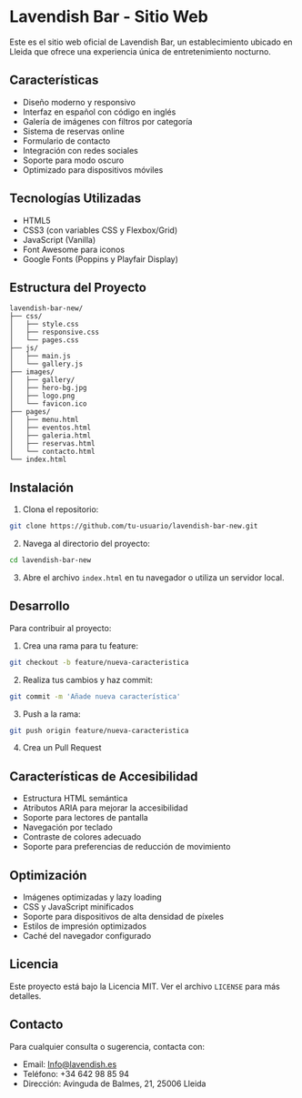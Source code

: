 # Lavendish Bar - Sitio Web

Este es el sitio web oficial de Lavendish Bar, un establecimiento ubicado en Lleida que ofrece una experiencia única de entretenimiento nocturno.

## Características

- Diseño moderno y responsivo
- Interfaz en español con código en inglés
- Galería de imágenes con filtros por categoría
- Sistema de reservas online
- Formulario de contacto
- Integración con redes sociales
- Soporte para modo oscuro
- Optimizado para dispositivos móviles

## Tecnologías Utilizadas

- HTML5
- CSS3 (con variables CSS y Flexbox/Grid)
- JavaScript (Vanilla)
- Font Awesome para iconos
- Google Fonts (Poppins y Playfair Display)

## Estructura del Proyecto

```
lavendish-bar-new/
├── css/
│   ├── style.css
│   ├── responsive.css
│   └── pages.css
├── js/
│   ├── main.js
│   └── gallery.js
├── images/
│   ├── gallery/
│   ├── hero-bg.jpg
│   ├── logo.png
│   └── favicon.ico
├── pages/
│   ├── menu.html
│   ├── eventos.html
│   ├── galeria.html
│   ├── reservas.html
│   └── contacto.html
└── index.html
```

## Instalación

1. Clona el repositorio:
```bash
git clone https://github.com/tu-usuario/lavendish-bar-new.git
```

2. Navega al directorio del proyecto:
```bash
cd lavendish-bar-new
```

3. Abre el archivo `index.html` en tu navegador o utiliza un servidor local.

## Desarrollo

Para contribuir al proyecto:

1. Crea una rama para tu feature:
```bash
git checkout -b feature/nueva-caracteristica
```

2. Realiza tus cambios y haz commit:
```bash
git commit -m 'Añade nueva característica'
```

3. Push a la rama:
```bash
git push origin feature/nueva-caracteristica
```

4. Crea un Pull Request

## Características de Accesibilidad

- Estructura HTML semántica
- Atributos ARIA para mejorar la accesibilidad
- Soporte para lectores de pantalla
- Navegación por teclado
- Contraste de colores adecuado
- Soporte para preferencias de reducción de movimiento

## Optimización

- Imágenes optimizadas y lazy loading
- CSS y JavaScript minificados
- Soporte para dispositivos de alta densidad de píxeles
- Estilos de impresión optimizados
- Caché del navegador configurado

## Licencia

Este proyecto está bajo la Licencia MIT. Ver el archivo `LICENSE` para más detalles.

## Contacto

Para cualquier consulta o sugerencia, contacta con:
- Email: Info@lavendish.es
- Teléfono: +34 642 98 85 94
- Dirección: Avinguda de Balmes, 21, 25006 Lleida 